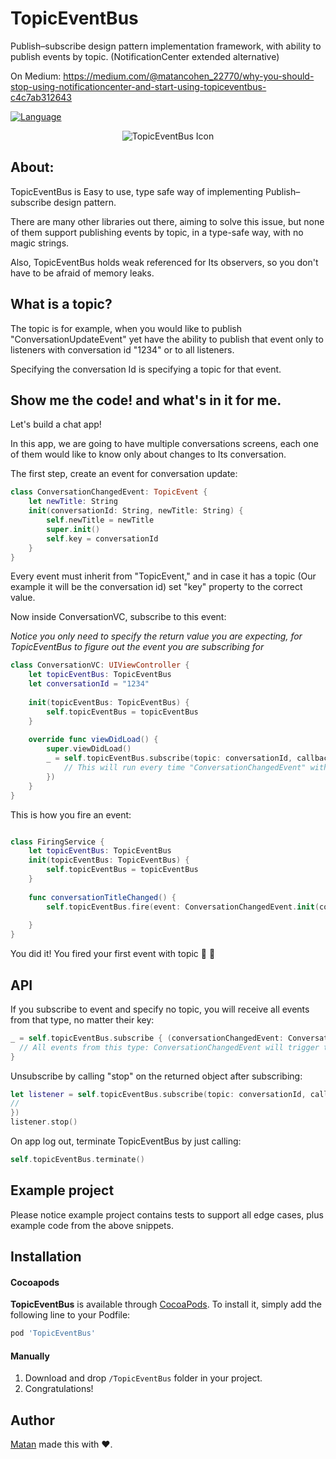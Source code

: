 # TopicEventBus
Publish–subscribe design pattern implementation framework, with ability to publish events by topic.
(NotificationCenter extended alternative)

On Medium: https://medium.com/@matancohen_22770/why-you-should-stop-using-notificationcenter-and-start-using-topiceventbus-c4c7ab312643

[![Language](https://img.shields.io/badge/language-swift-orange.svg?style=flat)](https://developer.apple.com/swift)

<p align = "center"><img src="https://image.ibb.co/ixFt0e/logo_transparent.png" alt="TopicEventBus Icon"/></p>

## About:

TopicEventBus is Easy to use, type safe way of implementing Publish–subscribe design pattern.

There are many other libraries out there, aiming to solve this issue, but none of them support publishing events by topic, in a type-safe way, with no magic strings.

Also, TopicEventBus holds weak referenced for Its observers, so you don't have to be afraid of memory leaks.

## What is a topic?

The topic is for example, when you would like to publish "ConversationUpdateEvent" yet have the ability to publish that event only to listeners with conversation id "1234" or to all listeners.

Specifying the conversation Id is specifying a topic for that event.

## Show me the code! and what's in it for me.

Let's build a chat app!

In this app, we are going to have multiple conversations screens, each one of them would like to know only about changes to Its conversation.

The first step, create an event for conversation update:

```Swift
class ConversationChangedEvent: TopicEvent {
    let newTitle: String
    init(conversationId: String, newTitle: String) {
        self.newTitle = newTitle
        super.init()
        self.key = conversationId
    }
}
```

Every event must inherit from "TopicEvent," and in case it has a topic (Our example it will be the conversation id) set "key" property to the correct value.

Now inside ConversationVC, subscribe to this event:

*Notice you only need to specify the return value you are expecting, for TopicEventBus to figure out the event you are subscribing for*

```Swift
class ConversationVC: UIViewController {
    let topicEventBus: TopicEventBus
    let conversationId = "1234"
    
    init(topicEventBus: TopicEventBus) {
        self.topicEventBus = topicEventBus
    }
   
    override func viewDidLoad() {
        super.viewDidLoad()
        _ = self.topicEventBus.subscribe(topic: conversationId, callback: { (conversationChangedEvent: ConversationChangedEvent) in
            // This will run every time "ConversationChangedEvent" with id 1234 will be fired.
        })
    }
}
```

This is how you fire an event:

```Swift

class FiringService {
    let topicEventBus: TopicEventBus
    init(topicEventBus: TopicEventBus) {
        self.topicEventBus = topicEventBus
    }
    
    func conversationTitleChanged() {
        self.topicEventBus.fire(event: ConversationChangedEvent.init(conversationId: "1234",
                                                                                            newTitle: "First update"))
    }
}
```

You did it! You fired your first event with topic  🤗 🎉

## API 

If you subscribe to event and specify no topic, you will receive all events from that type, no matter their key:

```Swift
_ = self.topicEventBus.subscribe { (conversationChangedEvent: ConversationChangedEvent) in
  // All events from this type: ConversationChangedEvent will trigger this block
}
```

Unsubscribe by calling "stop" on the returned object after subscribing:

```Swift
let listener = self.topicEventBus.subscribe(topic: conversationId, callback: { (conversationChangedEvent: ConversationChangedEvent) in
//
})
listener.stop()        
```

On app log out, terminate TopicEventBus by just calling:

```Swift
self.topicEventBus.terminate()
```


## Example project

Please notice example project contains tests to support all edge cases, plus example code from the above snippets.

## Installation

#### Cocoapods
**TopicEventBus** is available through [CocoaPods](http://cocoapods.org). To install
it, simply add the following line to your Podfile:

```ruby
pod 'TopicEventBus'
```

#### Manually
1. Download and drop ```/TopicEventBus``` folder in your project.  
2. Congratulations!  

## Author

[Matan](https://github.com/mcmatan) made this with ❤️.
